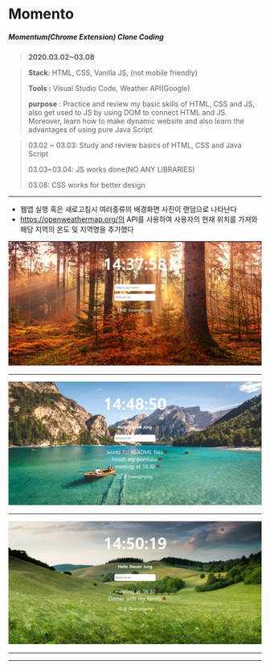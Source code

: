 # Momento 

##### Momentum(Chrome Extension) Clone Coding

> **2020.03.02~03.08**

> **Stack**: HTML, CSS, Vanilla JS, (not mobile friendly)
>
> **Tools :** Visual Studio Code, Weather API(Google)
>
> **purpose** : Practice and review my basic skills of HTML, CSS and JS, also get used to JS by using DOM to connect HTML and JS. Moreover, learn how to make dynamic website and also learn the advantages of using pure Java Script

> 03.02 ~ 03.03: Study and review basics of HTML, CSS and Java Script
>
> 03.03~03.04:  JS works done(NO ANY LIBRARIES)
>
> 03.08: CSS works for better design

------

- 웹앱 실행 혹은 새로고침시 여러종류의 배경화면 사진이 랜덤으로 나타난다
- https://openweathermap.org/의 API를 사용하여 사용자의 현재 위치를 가져와 해당 지역의 온도 및 지역명을 추가했다

<img src="README.assets/image-20201126143840316.png" alt="image-20201126143840316" style="zoom: 50%;" />

---

<img src="README.assets/image-20201126144902373.png" alt="image-20201126144902373" style="zoom: 50%;" />

---

<img src="README.assets/image-20201126145055221.png" alt="image-20201126145055221" style="zoom: 50%;" />

---

---

